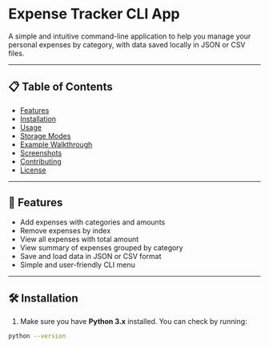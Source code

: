 # Expense Tracker CLI App

A simple and intuitive command-line application to help you manage your personal expenses by category, with data saved locally in JSON or CSV files.

---

## 📋 Table of Contents

- [Features](#features)  
- [Installation](#installation)  
- [Usage](#usage)  
- [Storage Modes](#storage-modes)  
- [Example Walkthrough](#example-walkthrough)  
- [Screenshots](#screenshots)  
- [Contributing](#contributing)  
- [License](#license)  

---

## 🚀 Features

- Add expenses with categories and amounts  
- Remove expenses by index  
- View all expenses with total amount  
- View summary of expenses grouped by category  
- Save and load data in JSON or CSV format  
- Simple and user-friendly CLI menu  

---

## 🛠️ Installation

1. Make sure you have **Python 3.x** installed. You can check by running:

```bash
python --version
